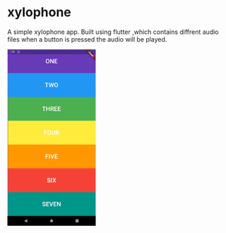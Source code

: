 # xylophone

A simple xylophone app.
Built using flutter ,which contains diffrent audio files 
when a button is pressed the audio will be played.

<img src="img/sample.png" width="200">
